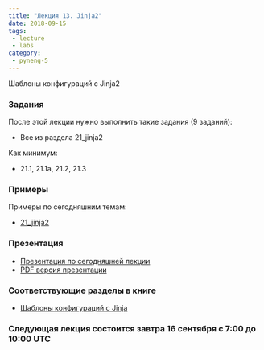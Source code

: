 ```yaml
---
title: "Лекция 13. Jinja2"
date: 2018-09-15
tags:
 - lecture
 - labs
category:
 - pyneng-5
---
```


Шаблоны конфигураций с Jinja2

### Задания

После этой лекции нужно выполнить такие задания (9 заданий):

* Все из раздела 21_jinja2

Как минимум:

* 21.1, 21.1a, 21.2, 21.3


### Примеры

Примеры по сегодняшним темам:

* [21_jinja2](https://github.com/pyneng/pyneng-online-jun-oct-2018/tree/master/examples/21_jinja2)

### Презентация

* [Презентация по сегодняшней лекции](https://gitpitch.com/natenka/pyneng-slides/py3-jinja2)
* [PDF версия презентации](https://github.com/pyneng/pyneng-online-jan-apr-2018/raw/master/presentations/21_jinja2.pdf)


### Соответствующие разделы в книге

* [Шаблоны конфигураций с Jinja](https://natenka.gitbook.io/pyneng/part_v/21_jinja2)


### Следующая лекция состоится завтра 16 сентября с 7:00 до 10:00 UTC

